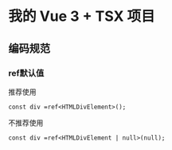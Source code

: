 # 我的 Vue 3 + TSX 项目

## 编码规范

### ref默认值

推荐使用

```tsx
const div =ref<HTMLDivElement>();
```

不推荐使用

```tsx
const div =ref<HTMLDivElement | null>(null);
```
